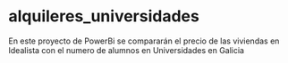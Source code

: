 # alquileres_universidades
En este proyecto de PowerBi se compararán el precio de las viviendas en Idealista con el numero de alumnos en Universidades en Galicia
